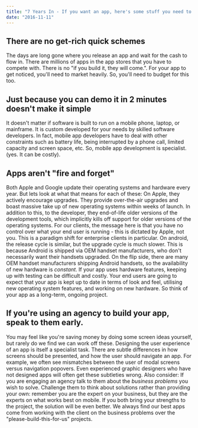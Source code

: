 ```yaml
---
title: "7 Years In - If you want an app, here's some stuff you need to know."
date: "2016-11-11"
---
```


## There are no get-rich quick schemes

The days are long gone where you release an app and wait for the cash to flow in. There are millions of apps in the app stores that you have to compete with. There is no "if you build it, they will come.". For your app to get noticed, you'll need to market heavily. So, you'll need to budget for this too.

## Just because you can demo it in 2 minutes doesn't make it simple

It doesn't matter if software is built to run on a mobile phone, laptop, or mainframe. It is custom developed for your needs by skilled software developers. In fact, mobile app developers have to deal with other constraints such as battery life, being interrupted by a phone call, limited capacity and screen space, etc. So, mobile app development is specialist. (yes. It can be costly).

## Apps aren't "fire and forget"

Both Apple and Google update their operating systems and hardware every year. But lets look at what that means for each of these: On Apple, they actively encourage upgrades. They provide over-the-air upgrades and boast massive take up of new operating systems within weeks of launch. In addition to this, to the developer, they end-of-life older versions of the development tools, which implicitly kills off support for older versions of the operating systems. For our clients, the message here is that you have no control over what your end user is running - this is dictated by Apple, not you. This is a paradigm shift for enterprise clients in particular. On android, the release cycle is similar, but the upgrade cycle is much slower. This is because Android is shipped via OEM handset manufacturers, who don't necessarily want their handsets upgraded. On the flip side, there are many OEM handset manufacturers shipping Android handsets, so the availability of new hardware is _constant_. If your app uses hardware features, keeping up with testing can be difficult and costly. Your end users are going to expect that your app is kept up to date in terms of look and feel, utilising new operating system features, and working on new hardware. So think of your app as a long-term, ongoing project.

## If you're using an agency to build your app, speak to them early.

You may feel like you're saving money by doing some screen ideas yourself, but rarely do we find we can work off these. Designing the user experience of an app is itself a specialist task. There are subtle differences in how screens should be presented, and how the user should navigate an app. For example, we often see mismatches between the user of modal screens versus navigation popovers. Even experienced graphic designers who have not designed apps will often get these subtleties wrong. Also consider: If you are engaging an agency talk to them about the _business problems_ you wish to solve. Challenge them to think about solutions rather than providing your own: remember you are the expert on your business, but they are the experts on what works best on mobile. If you both bring your strengths to the project, the solution will be even better. We always find our best apps come from working with the client on the business problems over the "please-build-this-for-us" projects.
